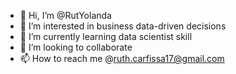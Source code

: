 - 👋 Hi, I’m @RutYolanda
- 👀 I’m interested in business data-driven decisions
- 🌱 I’m currently learning data scientist skill
- 💞️ I’m looking to collaborate
- 📫 How to reach me @ruth.carfissa17@gmail.com

<!---
RutYolanda/RutYolanda is a ✨ special ✨ repository because its `README.md` (this file) appears on your GitHub profile.
You can click the Preview link to take a look at your changes.
--->
